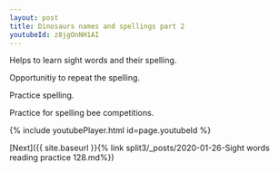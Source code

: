 ```yaml
---
layout: post
title: Dinosaurs names and spellings part 2
youtubeId: z8jgOnNH1AI
---
```

 
 
Helps to learn sight words and their spelling.

Opportunitiy to repeat the spelling. 

Practice spelling. 
 
Practice for spelling bee competitions. 
 
{% include youtubePlayer.html id=page.youtubeId %}
 
 

[Next]({{ site.baseurl }}{% link  split3/_posts/2020-01-26-Sight words reading practice 128.md%})
 
